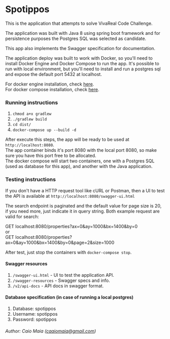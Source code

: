 # Spotippos
This is the application that attempts to solve VivaReal Code Challenge.

The application was built with Java 8 using spring boot framework and for persistence purposes the Postgres SQL was selected as candidate.

This app also implements the Swagger specification for documentation.

The application deploy was built to work with Docker, so you'll need to install Docker Engine and Docker Compose to run the app.
It's possible to run with local environment, but you'll need to install and run a postgres sql and expose the default port 5432 at localhost. 

For docker engine installation, check [here](https://www.docker.com/get-docker).
<br />
For docker compose installation, check [here](https://docs.docker.com/compose/install/).

### Running instructions
1. ```chmod a+x gradlew```
2. ```./gradlew build```
3. ```cd dist/```
4. ```docker-compose up --build -d```

After execute this steps, the app will be ready to be used at ```http://localhost:8080```.
<br />
The app container binds it's port 8080 with the local port 8080, so make sure you have this port free to be allocated.
<br />
The docker compose will start two containers, one with a Postgres SQL (used as database for this app), 
and another with the Java application.

### Testing instructions

If you don't have a HTTP request tool like cURL or Postman, then a UI to test the API is available at ```http://localhost:8080/swagger-ui.html```

The search endpoint is paginated and the default value for page size is 20, if you need more, just indicate it in query string. 
Both example request are valid for search:

GET localhost:8080/properties?ax=0&ay=1000&bx=1400&by=0
<br />
or 
<br />
GET localhost:8080/properties?ax=0&ay=1000&bx=1400&by=0&page=2&size=1000


After test, just stop the containers with ```docker-compose stop```.

#### Swagger resources

1. ```/swagger-ui.html``` - UI to test the application API.
2. ```/swagger-resources``` - Swagger specs and info.
3. ```/v2/api-docs``` - API docs in swagger format.

#### Database specification (in case of running a local postgres)
1. Database: spotippos
2. Username: spotippos
3. Password: spotippos


###### Author: Caio Maia (caaiomaia@gmail.com)
